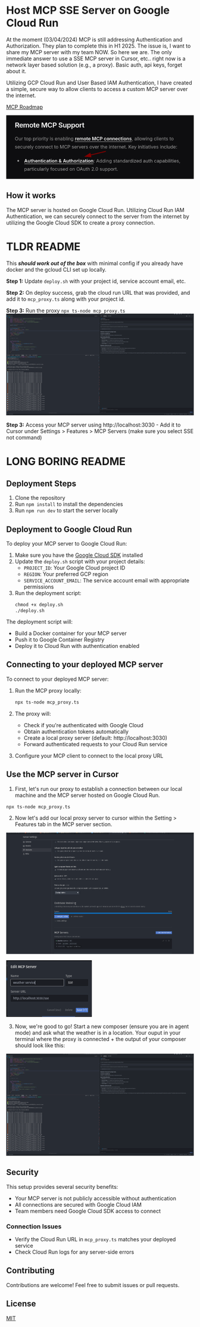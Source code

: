 

# Host MCP SSE Server on Google Cloud Run

At the moment (03/04/2024) MCP is still addressing Authentication and Authorization. They plan to complete this in H1 2025. The issue is, I want to share my MCP server with my team NOW. So here we are. The only immediate answer to use a SSE MCP server in Cursor, etc.. right now is a network layer based solution (e.g., a proxy). Basic auth, api keys, forget about it. 

Utilizing GCP Cloud Run and User Based IAM Authentication, I have created a simple, secure way to allow clients to access a custom MCP server over the internet.

[MCP Roadmap](https://modelcontextprotocol.io/development/roadmap)

![MCP Not Supported](docs/mcp_not_supported.png)

## How it works

The MCP server is hosted on Google Cloud Run. Utilizing Cloud Run IAM Authentication, we can securely connect to the server from the internet by utilizing the Google Cloud SDK to create a proxy connection.

# TLDR README

This ***should work out of the box*** with minimal config if you already have docker and the gcloud CLI set up locally.

**Step 1:** Update `deploy.sh` with your project id, service account email, etc. 

**Step 2:** On deploy success, grab the cloud run URL that was provided, and add it to `mcp_proxy.ts` along with your project id.

**Step 3:** Run the proxy `npx ts-node mcp_proxy.ts`
![Running proxy asking question](docs/running_proxy_asking_question.png)

**Step 3:** Access your MCP server using http://localhost:3030 - Add it to Cursor under Settings > Features > MCP Servers (make sure you select SSE not command)

# LONG BORING README
## Deployment Steps

1. Clone the repository
2. Run `npm install` to install the dependencies
3. Run `npm run dev` to start the server locally

## Deployment to Google Cloud Run

To deploy your MCP server to Google Cloud Run:

1. Make sure you have the [Google Cloud SDK](https://cloud.google.com/sdk/docs/install) installed
2. Update the `deploy.sh` script with your project details:
   - `PROJECT_ID`: Your Google Cloud project ID
   - `REGION`: Your preferred GCP region
   - `SERVICE_ACCOUNT_EMAIL`: The service account email with appropriate permissions
3. Run the deployment script:
   ```
   chmod +x deploy.sh
   ./deploy.sh
   ```

The deployment script will:

- Build a Docker container for your MCP server
- Push it to Google Container Registry
- Deploy it to Cloud Run with authentication enabled

## Connecting to your deployed MCP server

To connect to your deployed MCP server:

1. Run the MCP proxy locally:

   ```bash
   npx ts-node mcp_proxy.ts
   ```

2. The proxy will:

   - Check if you're authenticated with Google Cloud
   - Obtain authentication tokens automatically
   - Create a local proxy server (default: http://localhost:3030)
   - Forward authenticated requests to your Cloud Run service

3. Configure your MCP client to connect to the local proxy URL

## Use the MCP server in Cursor

1. First, let's run our proxy to establish a connection between our local machine and the MCP server hosted on Google Cloud Run.

```
npx ts-node mcp_proxy.ts
```

2. Now let's add our local proxy server to cursor within the Setting > Features tab in the MCP server section.

![Adding proxy to cursor](docs/add_mcp_one.png)

![Adding proxy to cursor](docs/add_mcp_two.png)

3. Now, we're good to go! Start a new composer (ensure you are in agent mode) and ask what the weather is in a location. Your ouput in your terminal where the proxy is connected + the output of your composer should look like this:

![Running proxy asking question](docs/running_proxy_asking_question.png)

## Security

This setup provides several security benefits:

- Your MCP server is not publicly accessible without authentication
- All connections are secured with Google Cloud IAM
- Team members need Google Cloud SDK access to connect

### Connection Issues

- Verify the Cloud Run URL in `mcp_proxy.ts` matches your deployed service
- Check Cloud Run logs for any server-side errors

## Contributing

Contributions are welcome! Feel free to submit issues or pull requests.

## License

[MIT](LICENSE)
